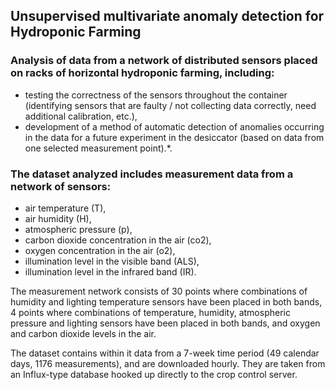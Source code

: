 ## Unsupervised multivariate anomaly detection for Hydroponic Farming 

### Analysis of data from a network of distributed sensors placed on racks of horizontal hydroponic farming, including:
- testing the correctness of the sensors throughout the container (identifying sensors that are faulty / not collecting data correctly, need additional calibration, etc.),  
- development of a method of automatic detection of anomalies occurring in the data for a future experiment in the desiccator (based on data from one selected measurement point).*.

### The dataset analyzed includes measurement data from a network of sensors: 
- air temperature (T),
- air humidity (H), 
- atmospheric pressure (p), 
- carbon dioxide concentration in the air (co2), 
- oxygen concentration in the air (o2), 
- illumination level in the visible band (ALS),  
- illumination level in the infrared band (IR).
    
The measurement network consists of 30 points where combinations of humidity and lighting temperature sensors have been placed in both bands, 4 points where combinations of temperature, humidity, atmospheric pressure and lighting sensors have been placed in both bands, and oxygen and carbon dioxide levels in the air.

The dataset contains within it data from a 7-week time period (49 calendar days, 1176 measurements), and are downloaded hourly. They are taken from an Influx-type database hooked up directly to the crop control server.